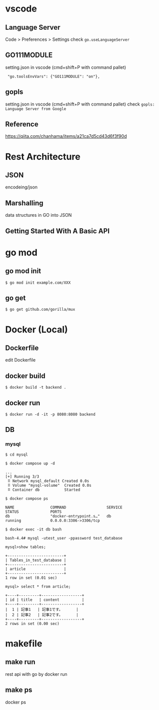 # vscode

## Language Server
Code > Preferences > Settings
check `go.useLanguageServer`

## GO111MODULE
setting.json in vscode
(cmd+shift+P with command pallet)
```
 "go.toolsEnvVars": {"GO111MODULE": "on"},
```

## gopls
setting.json in vscode
(cmd+shift+P with command pallet)
check `gopls: Language Server from Google`

## Reference
https://qiita.com/chanhama/items/a21ca7d5cd43d6f3f90d

# Rest Architecture
## JSON
encodeing/json
## Marshalling
data structures in GO into JSON
## Getting Started With A Basic API

# go mod
## go mod init
`$ go mod init example.com/XXX`
## go get
`$ go get github.com/gorilla/mux`


# Docker (Local)
## Dockerfile
edit Dockerfile
## docker build
`$ docker build -t backend .`
## docker run
`$ docker run -d -it -p 8080:8080 backend`

## DB
### mysql
`$ cd mysql`

`$ docker compose up -d`
```
...
[+] Running 3/3
 ⠿ Network mysql_default Created 0.0s
 ⠿ Volume "mysql-volume"  Created 0.0s
 ⠿ Container db           Started
```
`$ docker compose ps`
```
NAME                COMMAND                  SERVICE             STATUS              PORTS
db                  "docker-entrypoint.s…"   db                  running             0.0.0.0:3306->3306/tcp
```
`$ docker exec -it db bash`

`bash-4.4# mysql -utest_user -ppassword test_database`

`mysql>show tables;`
```
+-------------------------+
| Tables_in_test_database |
+-------------------------+
| article                 |
+-------------------------+
1 row in set (0.01 sec)
```
`mysql> select * from article;`
```
+----+---------+------------------+
| id | title   | content          |
+----+---------+------------------+
|  1 | 記事1   | 記事1です。      |
|  2 | 記事2   | 記事2です。      |
+----+---------+------------------+
2 rows in set (0.00 sec)
```

# makefile
## make run
rest api with go by docker run 

## make ps
docker ps
